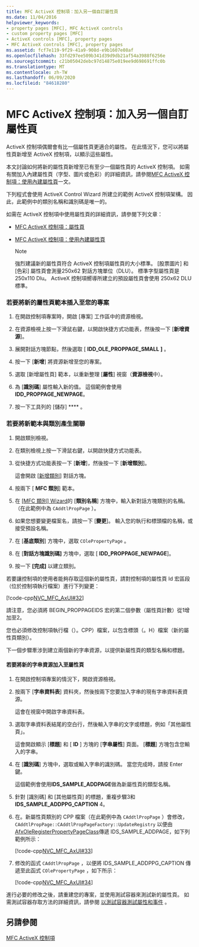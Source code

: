```yaml
---
title: MFC ActiveX 控制項：加入另一個自訂屬性頁
ms.date: 11/04/2016
helpviewer_keywords:
- property pages [MFC], MFC ActiveX controls
- custom property pages [MFC]
- ActiveX controls [MFC], property pages
- MFC ActiveX controls [MFC], property pages
ms.assetid: fcf7e119-9f29-41a9-908d-e9b1607e08af
ms.openlocfilehash: 33fd297ee509b341d39d9db21af54a3988f6256e
ms.sourcegitcommit: c21b05042debc97d14875e019ee9d698691ffc0b
ms.translationtype: MT
ms.contentlocale: zh-TW
ms.lasthandoff: 06/09/2020
ms.locfileid: "84618280"
---
```

# <a name="mfc-activex-controls-adding-another-custom-property-page"></a>MFC ActiveX 控制項：加入另一個自訂屬性頁

ActiveX 控制項偶爾會有比一個屬性頁更適合的屬性。 在此情況下，您可以將屬性頁新增至 ActiveX 控制項，以顯示這些屬性。

本文討論如何將新的屬性頁新增至已有至少一個屬性頁的 ActiveX 控制項。 如需有關加入內建屬性頁（字型、圖片或色彩）的詳細資訊，請參閱[MFC ActiveX 控制項：使用內建屬性頁](mfc-activex-controls-using-stock-property-pages.md)一文。

下列程式會使用 ActiveX Control Wizard 所建立的範例 ActiveX 控制項架構。 因此，此範例中的類別名稱和識別碼是唯一的。

如需在 ActiveX 控制項中使用屬性頁的詳細資訊，請參閱下列文章：

- [MFC ActiveX 控制項：屬性頁](mfc-activex-controls-property-pages.md)

- [MFC ActiveX 控制項：使用內建屬性頁](mfc-activex-controls-using-stock-property-pages.md)

    > [!NOTE]
    >  強烈建議新的屬性頁符合 ActiveX 控制項屬性頁的大小標準。 [股票圖片] 和 [色彩] 屬性頁會測量250x62 對話方塊單位（DLU）。 標準字型屬性頁是 250x110 Dlu。 ActiveX 控制項嚮導所建立的預設屬性頁會使用 250x62 DLU 標準。

### <a name="to-insert-a-new-property-page-template-into-your-project"></a>若要將新的屬性頁範本插入至您的專案

1. 在開啟控制項專案時，開啟 [專案] 工作區中的資源檢視。

1. 在資源檢視上按一下滑鼠右鍵，以開啟快捷方式功能表，然後按一下 [**新增資源**]。

1. 展開對話方塊節點，然後選取 [ **IDD_OLE_PROPPAGE_SMALL** **]** 。

1. 按一下 [**新增**] 將資源新增至您的專案。

1. 選取 [新增屬性頁] 範本，以重新整理 [**屬性**] 視窗（**資源檢視**中）。

1. 為 [**識別碼**] 屬性輸入新的值。 這個範例會使用**IDD_PROPPAGE_NEWPAGE**。

1. 按一下工具列的 [儲存] **** 。

### <a name="to-associate-the-new-template-with-a-class"></a>若要將新範本與類別產生關聯

1. 開啟類別檢視。

1. 在類別檢視上按一下滑鼠右鍵，以開啟快捷方式功能表。

1. 從快捷方式功能表按一下 [**新增**]，然後按一下 [**新增類別**]。

   這會開啟 [[新增類別](../ide/add-class-dialog-box.md)] 對話方塊。

1. 按兩下 [ **MFC 類別**] 範本。

1. 在 [ [MFC 類別] Wizard](reference/mfc-add-class-wizard.md)的 [**類別名稱**] 方塊中，輸入新對話方塊類別的名稱。 （在此範例中為 `CAddtlPropPage` ）。

1. 如果您想要變更檔案名，請按一下 [**變更**]。 輸入您的執行和標頭檔的名稱，或接受預設名稱。

1. 在 [**基底類別**] 方塊中，選取 `COlePropertyPage` 。

1. 在 [**對話方塊識別碼]** 方塊中，選取 [ **IDD_PROPPAGE_NEWPAGE**]。

1. 按一下 **[完成]** 以建立類別。

若要讓控制項的使用者能夠存取這個新的屬性頁，請對控制項的屬性頁 Id 宏區段（位於控制項執行檔案）進行下列變更：

[!code-cpp[NVC_MFC_AxUI#32](codesnippet/cpp/mfc-activex-controls-adding-another-custom-property-page_1.cpp)]

請注意，您必須將 BEGIN_PROPPAGEIDS 宏的第二個參數（屬性頁計數）從1增加至2。

您也必須修改控制項執行檔（）。CPP）檔案，以包含標頭（。H）檔案（新的屬性頁類別）。

下一個步驟牽涉到建立兩個新的字串資源，以提供新屬性頁的類型名稱和標題。

#### <a name="to-add-new-string-resources-to-a-property-page"></a>若要將新的字串資源加入至屬性頁

1. 在開啟控制項專案的情況下，開啟資源檢視。

1. 按兩下 [**字串資料表**] 資料夾，然後按兩下您要加入字串的現有字串資料表資源。

   這會在視窗中開啟字串資料表。

1. 選取字串資料表結尾的空白行，然後輸入字串的文字或標題，例如「其他屬性頁」。

   這會開啟顯示 [**標題**] 和 [ **ID** ] 方塊的 [**字串屬性**] 頁面。 [**標題**] 方塊包含您輸入的字串。

1. 在 [**識別碼**] 方塊中，選取或輸入字串的識別碼。 當您完成時，請按 Enter 鍵。

   這個範例會使用**IDS_SAMPLE_ADDPAGE**做為新屬性頁的類型名稱。

1. 針對 [識別碼] 和 [其他屬性頁] 的標題，重複步驟3和**IDS_SAMPLE_ADDPPG_CAPTION** 4。

1. 在。新屬性頁類別的 CPP 檔案（在此範例中為 `CAddtlPropPage` ）會修改， `CAddtlPropPage::CAddtlPropPageFactory::UpdateRegistry` 以便由[AfxOleRegisterPropertyPageClass](reference/registering-ole-controls.md#afxoleregisterpropertypageclass)傳遞 IDS_SAMPLE_ADDPAGE，如下列範例所示：

   [!code-cpp[NVC_MFC_AxUI#33](codesnippet/cpp/mfc-activex-controls-adding-another-custom-property-page_2.cpp)]

1. 修改的函式 `CAddtlPropPage` ，以便將 IDS_SAMPLE_ADDPPG_CAPTION 傳遞至此函式 `COlePropertyPage` ，如下所示：

   [!code-cpp[NVC_MFC_AxUI#34](codesnippet/cpp/mfc-activex-controls-adding-another-custom-property-page_3.cpp)]

進行必要的修改之後，請重建您的專案，並使用測試容器來測試新的屬性頁。 如需測試容器存取方法的詳細資訊，請參閱 [以測試容器測試屬性和事件](testing-properties-and-events-with-test-container.md) 。

## <a name="see-also"></a>另請參閱

[MFC ActiveX 控制項](mfc-activex-controls.md)

